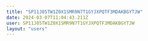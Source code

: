 ```yaml
---
title: "SP11J05TW1Z0X1SMR9N7T1GYJXPQTF3MDAKBGYTJW"
date: 2024-03-07T11:04:43.211Z
user: SP11J05TW1Z0X1SMR9N7T1GYJXPQTF3MDAKBGYTJW
layout: "users"
---
```

    